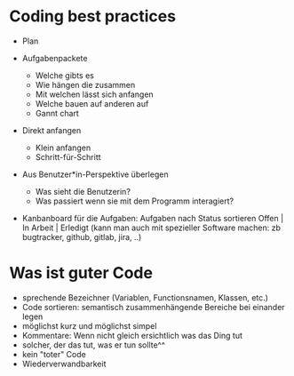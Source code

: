 # Coding best practices

* Plan
* Aufgabenpackete
  * Welche gibts es
  * Wie hängen die zusammen
  * Mit welchen lässt sich anfangen
  * Welche bauen auf anderen auf
  * Gannt chart
  
* Direkt anfangen
  * Klein anfangen
  * Schritt-für-Schritt
  
* Aus Benutzer\*in-Perspektive überlegen
  * Was sieht die Benutzerin?
  * Was passiert wenn sie mit dem Programm interagiert?
  
* Kanbanboard für die Aufgaben: Aufgaben nach Status sortieren
  Offen | In Arbeit | Erledigt
  (kann man auch mit spezieller Software machen: zb bugtracker, github, gitlab, jira, ..)
  
# Was ist guter Code

* sprechende Bezeichner (Variablen, Functionsnamen, Klassen, etc.)
* Code sortieren: semantisch zusammenhängende Bereiche bei einander legen
* möglichst kurz und möglichst simpel
* Kommentare: Wenn nicht gleich ersichtlich was das Ding tut
* solcher, der das tut, was er tun sollte^^
* kein "toter" Code
* Wiederverwandbarkeit
